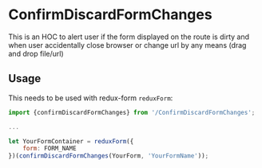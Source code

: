 # ConfirmDiscardFormChanges

This is an HOC to alert user if the form displayed on the route is dirty and when user accidentally close browser or change url by any means (drag and drop file/url)

## Usage

This needs to be used with redux-form `reduxForm`:

```javascript
import {confirmDiscardFormChanges} from '/ConfirmDiscardFormChanges';

...

let YourFormContainer = reduxForm({
    form: FORM_NAME
})(confirmDiscardFormChanges(YourForm, 'YourFormName'));
```
